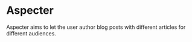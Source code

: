 # Aspecter
Aspecter aims to let the user author blog posts with different articles for different audiences.
